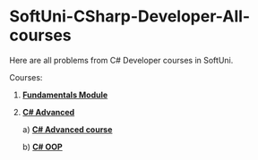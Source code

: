 # SoftUni-CSharp-Developer-All-courses
Here are all problems from C# Developer courses in SoftUni.

Courses:
1. [**Fundamentals Module**](https://github.com/polinadrumeva/SoftUni-CSharp-Developer-All-courses/tree/main/Fundamentals)
2. [**C# Advanced**](https://github.com/polinadrumeva/SoftUni-CSharp-Developer-All-courses/tree/main/C%23%20Advanced)

   a) [**C# Advanced course**](https://github.com/polinadrumeva/SoftUni-CSharp-Developer-All-courses/tree/main/C%23%20Advanced/C%23%20Advanced%20-%20course)
   
   b) [**C# OOP**](https://github.com/polinadrumeva/SoftUni-CSharp-Developer-All-courses/tree/main/C%23%20Advanced/C%23%20OOP)



